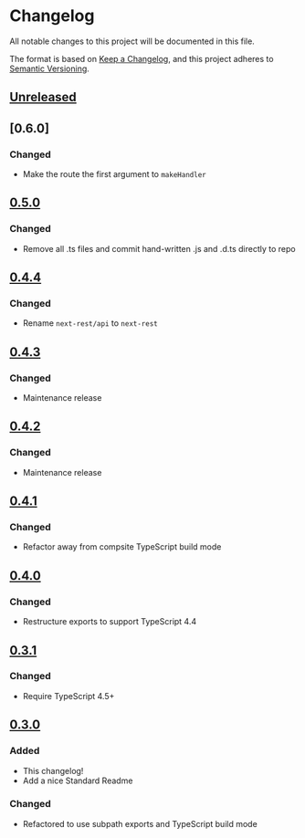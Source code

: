 # Changelog

All notable changes to this project will be documented in this file.

The format is based on [Keep a Changelog](https://keepachangelog.com/en/1.0.0/), and this project adheres to [Semantic Versioning](https://semver.org/spec/v2.0.0.html).

## [Unreleased]

## [0.6.0]

### Changed

- Make the route the first argument to `makeHandler`

## [0.5.0]

### Changed

- Remove all .ts files and commit hand-written .js and .d.ts directly to repo

## [0.4.4]

### Changed

- Rename `next-rest/api` to `next-rest`

## [0.4.3]

### Changed

- Maintenance release

## [0.4.2]

### Changed

- Maintenance release

## [0.4.1]

### Changed

- Refactor away from compsite TypeScript build mode

## [0.4.0]

### Changed

- Restructure exports to support TypeScript 4.4

## [0.3.1]

### Changed

- Require TypeScript 4.5+

## [0.3.0]

### Added

- This changelog!
- Add a nice Standard Readme

### Changed

- Refactored to use subpath exports and TypeScript build mode

[unreleased]: https://github.com/joeltg/next-rest/compare/v0.5.0...HEAD
[0.5.0]: https://github.com/joeltg/next-rest/compare/v0.5.0
[0.4.4]: https://github.com/joeltg/next-rest/compare/v0.4.4
[0.4.3]: https://github.com/joeltg/next-rest/compare/v0.4.3
[0.4.2]: https://github.com/joeltg/next-rest/compare/v0.4.2
[0.4.1]: https://github.com/joeltg/next-rest/compare/v0.4.1
[0.4.0]: https://github.com/joeltg/next-rest/compare/v0.4.0
[0.3.1]: https://github.com/joeltg/next-rest/compare/v0.3.1
[0.3.0]: https://github.com/joeltg/next-rest/compare/v0.3.0
